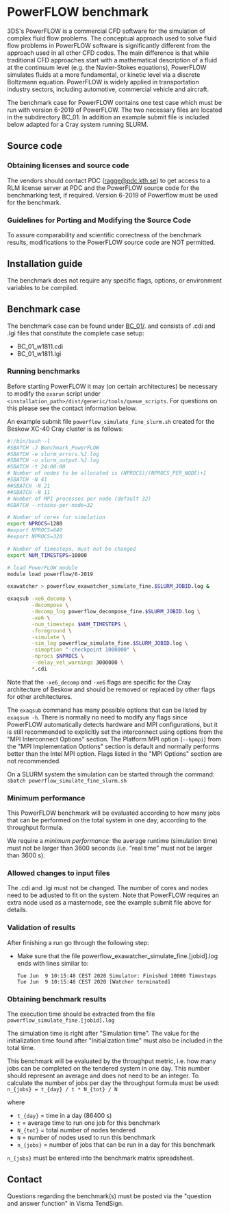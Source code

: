 # PowerFLOW benchmark

3DS's PowerFLOW is a commercial CFD software for the simulation of
complex fluid flow problems. The conceptual approach used to solve
fluid flow problems in PowerFLOW software is significantly different
from the approach used in all other CFD codes. The main difference is
that while traditional CFD approaches start with a mathematical
description of a fluid at the continuum level (e.g. the Navier-Stokes
equations), PowerFLOW simulates fluids at a more fundamental, or
kinetic level via a discrete Boltzmann equation. PowerFLOW is widely
applied in transportation industry sectors, including automotive,
commercial vehicle and aircraft.

The benchmark case for PowerFLOW contains one test case which must
be run with version 6-2019 of PowerFLOW. The two necessary files are
located in the subdirectory BC_01.  In addition an example submit file
is included below adapted for a Cray system running SLURM.

## Source code

### Obtaining licenses and source code

The vendors should contact PDC (ragge@pdc.kth.se) to get access to a RLM 
license server at PDC and the PowerFLOW source code for the benchmarking test, 
if required. Version 6-2019 of Powerflow must be used for the benchmark.

### Guidelines for Porting and Modifying the Source Code

To assure comparability and scientific correctness of the benchmark
results, modifications to the PowerFLOW source code are NOT permitted.

## Installation guide

The benchmark does not require any specific flags, options, or
environment variables to be compiled.

## Benchmark case

The benchmark case can be found under [BC_01/](./BC_01).
and consists of .cdi and .lgi files that constitute the complete case setup:
- BC_01_w1811.cdi
- BC_01_w1811.lgi

### Running benchmarks

Before starting PowerFLOW it may (on certain architectures) be necessary to 
modify the `exarun` script under `<installation_path>/dist/generic/tools/queue_scripts`. 
For questions on this please see the contact information below.

An example submit file `powerflow_simulate_fine_slurm.sh`
created for the Beskow XC-40 Cray cluster is as follows:

```bash
#!/bin/bash -l
#SBATCH -J Benchmark_PowerFLOW
#SBATCH -e slurm_errors.%J.log
#SBATCH -o slurm_output.%J.log
#SBATCH -t 24:00:00
# Number of nodes to be allocated is (NPROCS)/(NPROCS_PER_NODE)+1
#SBATCH -N 41
##SBATCH -N 21
##SBATCH -N 11
# Number of MPI processes per node (default 32)
#SBATCH --ntasks-per-node=32

# Number of cores for simulation
export NPROCS=1280
#export NPROCS=640
#export NPROCS=320

# Number of timesteps, must not be changed
export NUM_TIMESTEPS=10000

# load PowerFLOW module
module load powerflow/6-2019

exawatcher > powerflow_exawatcher_simulate_fine.$SLURM_JOBID.log &

exaqsub -xe6_decomp \
        -decompose \
        -decomp_log powerflow_decompose_fine.$SLURM_JOBID.log \
        -xe6 \
        -num_timesteps $NUM_TIMESTEPS \
        -foreground \
        -simulate \
        -sim_log powerflow_simulate_fine.$SLURM_JOBID.log \
        -simoption "-checkpoint 1000000" \
        -nprocs $NPROCS \
        --delay_vel_warnings 3000000 \
        *.cdi
```

Note that the `-xe6_decomp` and `-xe6` flags are specific for the 
Cray architecture of Beskow and should be removed or replaced by 
other flags for other architectures. 

The `exaqsub` command has many possible options that can be listed by
`exaqsum -h`. There is normally no need to modify any flags since
PowerFLOW automatically detects hardware and MPI configurations, but
it is still recommended to explicitly set the interconnect using
options from the "MPI Interconnect Options" section.  The Platform MPI
option (`--hpmpi`) from the "MPI Implementation Options" section is
default and normally performs better than the Intel MPI option.  Flags
listed in the "MPI Options" section are not recommended.

On a SLURM system the simulation can be started through the command:
`sbatch powerflow_simulate_fine_slurm.sh`

### Minimum performance

This PowerFLOW benchmark will be evaluated according to how many jobs
that can be performed on the total system in one day, according to the
throughput formula.

We require a *minimum performance*: the average runtime (simulation
time) must not be larger than 3600 seconds (i.e. "real time" must
not be larger than 3600 s).

### Allowed changes to input files

The .cdi and .lgi must not be changed. The number of cores and nodes
need to be adjusted to fit on the system. Note that PowerFLOW requires
an extra node used as a masternode, see the example 
submit file above for details.

### Validation of results

After finishing a run go through the following step:

- Make sure that the file powerflow_exawatcher_simulate_fine.[jobid].log ends
  with lines similar to:
  ```
  Tue Jun  9 10:15:48 CEST 2020 Simulator: Finished 10000 Timesteps
  Tue Jun  9 10:15:48 CEST 2020 [Watcher terminated]
  ```

### Obtaining benchmark results

The execution time should be extracted from the file 
`powerflow_simulate_fine.[jobid].log`

The simulation time is right after "Simulation time". The value for
the initialization time found after "Initialization time" must also
be included in the total time.

This benchmark will be evaluated by the throughput metric, i.e. how
many jobs can be completed on the tendered system in one day. 
This number should represent 
an average and does not need to be an integer.
To calculate the number of jobs per day the throughput formula 
must be used:  
`n_{jobs} = t_{day} / t * N_{tot} / N`

where
- `t_{day}` = time in a day (86400 s)
- `t` = average time to run one job for this benchmark
- `N_{tot}` = total number of nodes tendered
- `N` = number of nodes used to run this benchmark
- `n_{jobs}` = number of jobs that can be run in a day for this benchmark 

`n_{jobs}` must be entered into the benchmark matrix spreadsheet.


## Contact

Questions regarding the benchmark(s) must be posted via the "question and answer function" in Visma TendSign.
